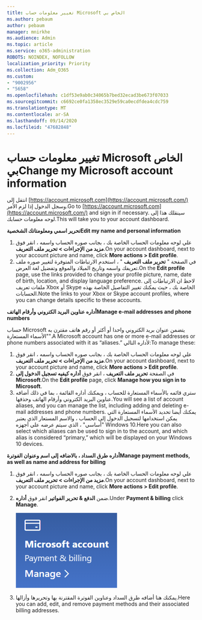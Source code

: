 ```yaml
---
title: تغيير معلومات حساب Microsoft الخاص بي
ms.author: pebaum
author: pebaum
manager: mnirkhe
ms.audience: Admin
ms.topic: article
ms.service: o365-administration
ROBOTS: NOINDEX, NOFOLLOW
localization_priority: Priority
ms.collection: Adm_O365
ms.custom:
- "9002956"
- "5658"
ms.openlocfilehash: c1df53e9ab0c34065b7bed32ecad3be673f07033
ms.sourcegitcommit: c6692ce0fa1358ec3529e59ca0ecdfdea4cdc759
ms.translationtype: MT
ms.contentlocale: ar-SA
ms.lasthandoff: 09/14/2020
ms.locfileid: "47682848"
---
```

# <a name="change-my-microsoft-account-information"></a><span data-ttu-id="b3b6b-102">تغيير معلومات حساب Microsoft الخاص بي</span><span class="sxs-lookup"><span data-stu-id="b3b6b-102">Change my Microsoft account information</span></span>

<span data-ttu-id="b3b6b-103">انتقل إلى [https://account.microsoft.com](https://account.microsoft.com/) وسجل الدخول إذا لزم الأمر.</span><span class="sxs-lookup"><span data-stu-id="b3b6b-103">Go to [https://account.microsoft.com](https://account.microsoft.com/) and sign in if necessary.</span></span> <span data-ttu-id="b3b6b-104">سينقلك هذا إلى لوحه معلومات حسابك.</span><span class="sxs-lookup"><span data-stu-id="b3b6b-104">This will take you to your account dashboard.</span></span>  

<span data-ttu-id="b3b6b-105">**تحرير اسمي ومعلومتاتك الشخصية**</span><span class="sxs-lookup"><span data-stu-id="b3b6b-105">**Edit my name and personal information**</span></span>

1. <span data-ttu-id="b3b6b-106">علي لوحه معلومات الحساب الخاصة بك ، بجانب صوره الحساب واسمه ، انقر فوق **مزيد من الإجراءات > تحرير ملف التعريف**.</span><span class="sxs-lookup"><span data-stu-id="b3b6b-106">On your account dashboard, next to your account picture and name, click **More actions > Edit profile**.</span></span>
2. <span data-ttu-id="b3b6b-107">في الصفحة " **تحرير ملف التعريف** " ، استخدم الارتباطات المتوفرة لتغيير صوره ملف تعريفك واسمه وتاريخ الميلاد والموقع وتفضيل لغة العرض.</span><span class="sxs-lookup"><span data-stu-id="b3b6b-107">On the **Edit profile** page, use the links provided to change your profile picture, name, date of birth, location, and display language preference.</span></span> <span data-ttu-id="b3b6b-108">لاحظ ان الارتباطات إلى ملفات تعريف Xbox أو Skype الخاصة بك ، حيث يمكنك تغيير التفاصيل الخاصة بهذه الحسابات.</span><span class="sxs-lookup"><span data-stu-id="b3b6b-108">Note the links to your Xbox or Skype account profiles, where you can change details specific to these accounts.</span></span>

<span data-ttu-id="b3b6b-109">**أداره عناوين البريد الكتروني وأرقام الهاتف**</span><span class="sxs-lookup"><span data-stu-id="b3b6b-109">**Manage e-mail addresses and phone numbers**</span></span>

<span data-ttu-id="b3b6b-110">حساب Microsoft يتضمن عنوان بريد الكتروني واحدا أو أكثر أو رقم هاتف مقترن به "الأسماء المستعارة".</span><span class="sxs-lookup"><span data-stu-id="b3b6b-110">A Microsoft account has one or more e-mail addresses or phone numbers associated with it as “aliases.”</span></span> <span data-ttu-id="b3b6b-111">لأداره التالي:</span><span class="sxs-lookup"><span data-stu-id="b3b6b-111">To manage these:</span></span>

1. <span data-ttu-id="b3b6b-112">علي لوحه معلومات الحساب الخاصة بك ، بجانب صوره الحساب واسمه ، انقر فوق **مزيد من الإجراءات > تحرير ملف التعريف**.</span><span class="sxs-lookup"><span data-stu-id="b3b6b-112">On your account dashboard, next to your account picture and name, click **More actions > Edit profile**.</span></span>
2. <span data-ttu-id="b3b6b-113">في الصفحة **تحرير ملف التعريف** ، انقر فوق **أداره كيفيه تسجيل الدخول إلى Microsoft**.</span><span class="sxs-lookup"><span data-stu-id="b3b6b-113">On the **Edit profile** page, click **Manage how you sign in to Microsoft**.</span></span> 
3. <span data-ttu-id="b3b6b-114">ستري قائمه بالأسماء المستعارة للحساب ، ويمكنك أداره القائمة ، بما في ذلك أضافه عناوين البريد الكتروني وأرقام الهاتف وحذفها.</span><span class="sxs-lookup"><span data-stu-id="b3b6b-114">You will see a list of account aliases, and you can manage the list, including adding and deleting e-mail addresses and phone numbers.</span></span> <span data-ttu-id="b3b6b-115">يمكنك أيضا تحديد الأسماء المستعارة التي يمكن استخدامها لتسجيل الدخول إلى الحساب ، والاسم المستعار الذي يعتبر "أساسي" ، الذي سيتم عرضه علي أجهزه Windows 10.</span><span class="sxs-lookup"><span data-stu-id="b3b6b-115">Here you can also select which aliases can be used to sign in to the account, and which alias is considered “primary,” which will be displayed on your Windows 10 devices.</span></span>

<span data-ttu-id="b3b6b-116">**أداره طرق السداد ، بالاضافه إلى اسم وعنوان الفوترة**</span><span class="sxs-lookup"><span data-stu-id="b3b6b-116">**Manage payment methods, as well as name and address for billing**</span></span> 

1. <span data-ttu-id="b3b6b-117">علي لوحه معلومات الحساب الخاصة بك ، بجانب صوره الحساب واسمه ، انقر فوق **مزيد من الإجراءات > تحرير ملف التعريف**.</span><span class="sxs-lookup"><span data-stu-id="b3b6b-117">On your account dashboard, next to your account picture and name, click **More actions > Edit profile**.</span></span>
2. <span data-ttu-id="b3b6b-118">ضمن **الدفع & تحرير الفواتير** انقر فوق **أداره**.</span><span class="sxs-lookup"><span data-stu-id="b3b6b-118">Under **Payment & billing** click **Manage**.</span></span>

    ![أداره الدفع والفوترة](media/manage-account.png)

3. <span data-ttu-id="b3b6b-120">يمكنك هنا أضافه طرق السداد وعناوين الفوترة المقترنة بها وتحريرها وأزالها.</span><span class="sxs-lookup"><span data-stu-id="b3b6b-120">Here you can add, edit, and remove payment methods and their associated billing addresses.</span></span> 
